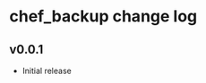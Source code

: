 # chef_backup change log

<!-- latest_release -->
<!-- latest_release -->

<!-- release_rollup -->
<!-- release_rollup -->

<!-- latest_stable_release -->
## v0.0.1

- Initial release
<!-- latest_stable_release -->